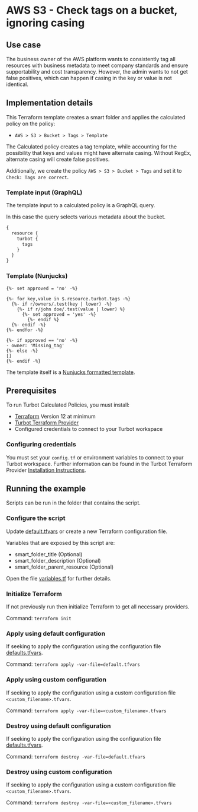 # AWS S3 - Check tags on a bucket, ignoring casing

## Use case

The business owner of the AWS platform wants to consistently tag all resources with business metadata to meet company
standards and ensure supportability and cost transparency. However, the admin wants to not get false positives, which can happen if casing in the key or value is not identical. 

## Implementation details

This Terraform template creates a smart folder and applies the calculated policy on the policy:

- `AWS > S3 > Bucket > Tags > Template`

The Calculated policy creates a tag template, while accounting for the possibility that keys and values might have alternate casing. Without RegEx, alternate casing will create false positives. 

Additionally, we create the policy `AWS > S3 > Bucket > Tags` and set it to `Check: Tags are correct`.

### Template input (GraphQL)

The template input to a calculated policy is a GraphQL query.

In this case the query selects various metadata about the bucket.

```graphql
{
  resource {
    turbot {
      tags
    }
  }
}
```

### Template (Nunjucks)

```nunjucks
{%- set approved = 'no' -%}

{%- for key,value in $.resource.turbot.tags -%}
  {%- if r/owners/.test(key | lower) -%}
    {%- if r/john doe/.test(value | lower) %}
      {%- set approved = 'yes' -%}
        {%- endif %}
  {%- endif -%}
{%- endfor -%}

{%- if approved == 'no' -%}
- owner: 'Missing_tag'
{%- else -%}
[]
{%- endif -%}
```

The template itself is a [Nunjucks formatted template](https://mozilla.github.io/nunjucks/templating.html).

## Prerequisites

To run Turbot Calculated Policies, you must install:

- [Terraform](https://www.terraform.io) Version 12 at minimum
- [Turbot Terraform Provider](https://turbot.com/v5/docs/reference/terraform/provider)
- Configured credentials to connect to your Turbot workspace

### Configuring credentials

You must set your `config.tf` or environment variables to connect to your Turbot workspace.
Further information can be found in the Turbot Terraform Provider [Installation Instructions](https://turbot.com/v5/docs/reference/terraform/provider).

## Running the example

Scripts can be run in the folder that contains the script.

### Configure the script

Update [default.tfvars](default.tfvars) or create a new Terraform configuration file.

Variables that are exposed by this script are:

- smart_folder_title (Optional)
- smart_folder_description (Optional)
- smart_folder_parent_resource (Optional)

Open the file [variables.tf](variables.tf) for further details.

### Initialize Terraform

If not previously run then initialize Terraform to get all necessary providers.

Command: `terraform init`

### Apply using default configuration

If seeking to apply the configuration using the configuration file [defaults.tfvars](defaults.tfvars).

Command: `terraform apply -var-file=default.tfvars`

### Apply using custom configuration

If seeking to apply the configuration using a custom configuration file `<custom_filename>.tfvars`.

Command: `terraform apply -var-file=<custom_filename>.tfvars`

### Destroy using default configuration

If seeking to apply the configuration using the configuration file [defaults.tfvars](defaults.tfvars).

Command: `terraform destroy -var-file=default.tfvars`

### Destroy using custom configuration

If seeking to apply the configuration using a custom configuration file `<custom_filename>.tfvars`.

Command: `terraform destroy -var-file=<custom_filename>.tfvars`
